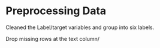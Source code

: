 
# Preprocessing Data

Cleaned the Label/target variables and group into six labels. 

Drop missing rows at the text column/
